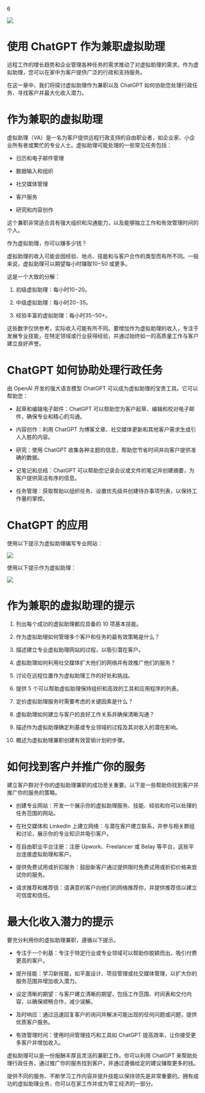 6

![](img/image_rsrc20K.jpg)

# 使用 ChatGPT 作为兼职虚拟助理

远程工作的增长趋势和企业管理各种任务的需求推动了对虚拟助理的需求。作为虚拟助理，您可以在家中为客户提供广泛的行政和支持服务。

在这一章中，我们将探讨虚拟助理作为兼职以及 ChatGPT 如何协助您处理行政任务、寻找客户并最大化收入潜力。

# 作为兼职的虚拟助理

虚拟助理（VA）是一名为客户提供远程行政支持的自由职业者，如企业家、小企业所有者或繁忙的专业人士。虚拟助理可能处理的一些常见任务包括：

+   日历和电子邮件管理

+   数据输入和组织

+   社交媒体管理

+   客户服务

+   研究和内容创作

这个兼职非常适合具有强大组织和沟通能力，以及能够独立工作和有效管理时间的个人。

作为虚拟助理，你可以赚多少钱？

虚拟助理的收入可能会因经验、地点、技能和与客户合作的类型而有所不同。一般来说，虚拟助理可以期望每小时赚取$10-$50 或更多。

这是一个大致的分解：

1.  初级虚拟助理：每小时$10-$20。

1.  中级虚拟助理：每小时$20-$35。

1.  经验丰富的虚拟助理：每小时$35-$50+。

这些数字仅供参考，实际收入可能有所不同。要增加作为虚拟助理的收入，专注于发展专业技能，在特定领域或行业获得经验，并通过始终如一的高质量工作与客户建立良好声誉。

# ChatGPT 如何协助处理行政任务

由 OpenAI 开发的强大语言模型 ChatGPT 可以成为虚拟助理的宝贵工具。它可以帮助您：

+   起草和编辑电子邮件：ChatGPT 可以帮助您为客户起草、编辑和校对电子邮件，确保专业和精心的沟通。

+   内容创作：利用 ChatGPT 为博客文章、社交媒体更新和其他客户需求生成引人入胜的内容。

+   研究：使用 ChatGPT 收集各种主题的信息，帮助您节省时间并向客户提供准确的数据。

+   记笔记和总结：ChatGPT 可以帮助您记录会议或文件的笔记并创建摘要，为客户提供简洁有序的信息。

+   任务管理：获取帮助以组织任务、设置优先级并创建待办事项列表，以保持工作量的掌控。

# ChatGPT 的应用

使用以下提示为虚拟助理编写专业网站：

![](img/image_rsrc210.jpg)

使用以下提示作为虚拟助理：

![](img/image_rsrc211.jpg)

# 作为兼职的虚拟助理的提示

1.  列出每个成功的虚拟助理都应具备的 10 项基本技能。

1.  作为虚拟助理如何管理多个客户和任务的最有效策略是什么？

1.  描述建立专业虚拟助理网站的过程，以吸引潜在客户。

1.  虚拟助理如何利用社交媒体扩大他们的网络并有效推广他们的服务？

1.  讨论在远程位置作为虚拟助理工作的好处和挑战。

1.  提供 5 个可以帮助虚拟助理保持组织和高效的工具和应用程序的列表。

1.  定价虚拟助理服务时需要考虑的关键因素是什么？

1.  虚拟助理如何建立与客户的良好工作关系并确保清晰沟通？

1.  描述作为虚拟助理确定利基或专业领域的过程及其对收入的潜在影响。

1.  概述为虚拟助理兼职创建有效营销计划的步骤。

# 如何找到客户并推广你的服务

建立客户群对于你的虚拟助理兼职的成功至关重要。以下是一些帮助你找到客户并推广你的服务的策略。

+   创建专业网站：开发一个展示你的虚拟助理服务、技能、经验和你可以处理的任务范围的网站。

+   在社交媒体和 LinkedIn 上建立网络：与潜在客户建立联系，并参与相关群组和讨论，展示你的专业知识并吸引客户。

+   在自由职业平台注册：注册 Upwork、Freelancer 或 Belay 等平台，这些平台连接虚拟助理和客户。

+   提供免费试用或折扣服务：鼓励新客户通过提供限时免费试用或折扣价格来尝试你的服务。

+   请求推荐和推荐信：请满意的客户向他们的网络推荐你，并提供推荐信以建立可信度和信任。

# 最大化收入潜力的提示

要充分利用你的虚拟助理兼职，遵循以下提示。

+   专注于一个利基：专注于特定行业或专业领域可以帮助你脱颖而出，吸引付费更高的客户。

+   提升技能：学习新技能，如平面设计、项目管理或社交媒体管理，以扩大你的服务范围并增加收入潜力。

+   设定清晰的期望：与客户建立清晰的期望，包括工作范围、时间表和交付内容，以确保顺畅合作，减少误解。

+   及时响应：通过迅速回复客户的询问并解决可能出现的任何问题或问题，提供优质客户服务。

+   有效管理时间：使用时间管理技巧和工具如 ChatGPT 提高效率，让你接受更多客户并增加收入。

虚拟助理可以是一份报酬丰厚且灵活的兼职工作。你可以利用 ChatGPT 来帮助处理行政任务，通过推广你的服务找到客户，并通过遵循给定的建议赚取更多的钱。

提供不同的服务、不断学习工作内容并提升技能以保持领先是非常重要的。拥有成功的虚拟助理业务，你可以在家工作并成为零工经济的一部分。
